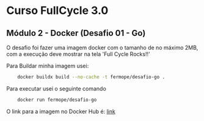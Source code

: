 # Curso FullCycle 3.0

## Módulo 2 - Docker (Desafio 01 - Go) 

O desafio foi fazer uma imagem docker com o tamanho de no máximo 2MB, com a execução deve mostrar na tela 'Full Cycle Rocks!!'

Para Buildar minha imagem usei:
```bash
    docker buildx build --no-cache -t fermope/desafio-go .
```
Para executar usei o seguinte comando
```bash
    docker run fermope/desafio-go
```

O link para a imagem no Docker Hub é: [link](https://hub.docker.com/repository/docker/fermope/desafio-go/general)

